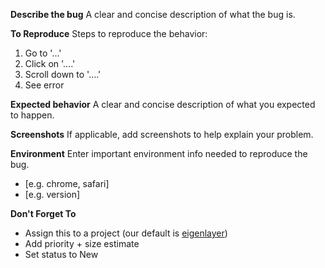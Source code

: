 **Describe the bug**
A clear and concise description of what the bug is.

**To Reproduce**
Steps to reproduce the behavior:

1. Go to '...'
2. Click on '....'
3. Scroll down to '....'
4. See error

**Expected behavior**
A clear and concise description of what you expected to happen.

**Screenshots**
If applicable, add screenshots to help explain your problem.

**Environment**
Enter important environment info needed to reproduce the bug.

- [e.g. chrome, safari]
- [e.g. version]

**Don't Forget To**

- Assign this to a project (our default is [eigenlayer](https://github.com/orgs/Layr-Labs/projects/3/))
- Add priority + size estimate
- Set status to New
